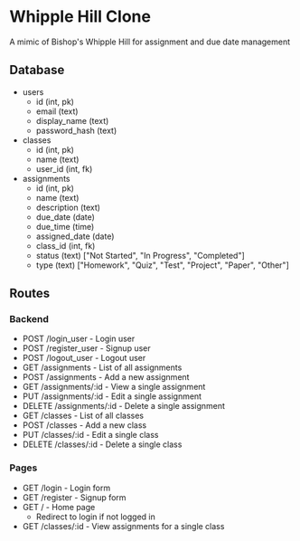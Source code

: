 # Whipple Hill Clone

A mimic of Bishop's Whipple Hill for assignment and due date management


## Database

- users
	- id (int, pk)
	- email (text)
	- display_name (text)
	- password_hash (text)
- classes
	- id (int, pk)
	- name (text)
	- user_id (int, fk)
- assignments
	- id (int, pk)
	- name (text)
	- description (text)
	- due_date (date)
	- due_time (time)
	- assigned_date (date)
	- class_id (int, fk)
	- status (text) ["Not Started", "In Progress", "Completed"]
	- type (text) ["Homework", "Quiz", "Test", "Project", "Paper", "Other"]

## Routes

### Backend

- POST /login_user - Login user
- POST /register_user - Signup user
- POST /logout_user - Logout user
- GET /assignments - List of all assignments
- POST /assignments - Add a new assignment
- GET /assignments/:id - View a single assignment
- PUT /assignments/:id - Edit a single assignment
- DELETE /assignments/:id - Delete a single assignment
- GET /classes - List of all classes
- POST /classes - Add a new class
- PUT /classes/:id - Edit a single class
- DELETE /classes/:id - Delete a single class

### Pages

- GET /login - Login form
- GET /register - Signup form
- GET / - Home page
	- Redirect to login if not logged in
- GET /classes/:id - View assignments for a single class